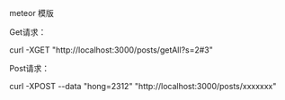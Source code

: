 meteor 模版

Get请求：

curl -XGET "http://localhost:3000/posts/getAll?s=2#3"

Post请求：

curl -XPOST --data "hong=2312" "http://localhost:3000/posts/xxxxxxx"

